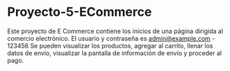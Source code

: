 # Proyecto-5-ECommerce

Este proyecto de E Commerce contiene los inicios de una página dirigida al comercio electrónico.
El usuario y contraseña es admin@example.com - 123456
Se pueden visualizar los productos, agregar al carrito, llenar los datos de envío, visualizar la pantalla de información de envío y proceder al pago.

